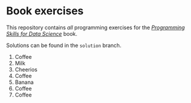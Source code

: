 # Book exercises

This repository contains _all_ programming exercises for the [_Programming Skills for Data Science_](https://programming-for-data-science.github.io/) book.

Solutions can be found in the `solution` branch.
1. Coffee
2. Milk
3. Cheerios
4. Coffee
5. Banana
6. Coffee
7. Coffee
